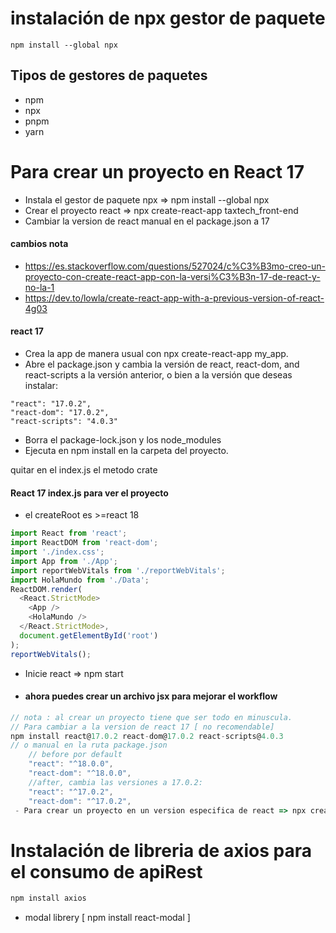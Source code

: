# instalación de npx gestor de paquete 
```npm
npm install --global npx
```
## Tipos de gestores de paquetes
- npm
- npx
- pnpm
- yarn

# Para crear un proyecto en React 17
- Instala el gestor de paquete npx => npm install --global npx
- Crear el proyecto react => npx create-react-app taxtech_front-end
- Cambiar la version de react manual en el package.json a 17 
#### cambios nota
- https://es.stackoverflow.com/questions/527024/c%C3%B3mo-creo-un-proyecto-con-create-react-app-con-la-versi%C3%B3n-17-de-react-y-no-la-1
- https://dev.to/lowla/create-react-app-with-a-previous-version-of-react-4g03
#### react 17 
- Crea la app de manera usual con npx create-react-app my_app.
- Abre el package.json y cambia la versión de react, react-dom, and react-scripts a la versión anterior, o bien a la versión que deseas instalar:
```
"react": "17.0.2",
"react-dom": "17.0.2",
"react-scripts": "4.0.3"
```
- Borra el package-lock.json y los node_modules
- Ejecuta en npm install en la carpeta del proyecto.

quitar en el index.js el metodo crate 
#### React 17 index.js para ver el proyecto
- el createRoot  es >=react 18
```js
import React from 'react';
import ReactDOM from 'react-dom';
import './index.css';
import App from './App';
import reportWebVitals from './reportWebVitals';
import HolaMundo from './Data';
ReactDOM.render(
  <React.StrictMode>
    <App />
    <HolaMundo />
  </React.StrictMode>,
  document.getElementById('root')
);
reportWebVitals();
```
- Inicie react => npm start
- #### ahora puedes crear un archivo jsx para mejorar el workflow
```javascript
// nota : al crear un proyecto tiene que ser todo en minuscula.
// Para cambiar a la version de react 17 [ no recomendable]
npm install react@17.0.2 react-dom@17.0.2 react-scripts@4.0.3
// o manual en la ruta package.json
    // before por default
    "react": "^18.0.0",
    "react-dom": "^18.0.0",
    //after, cambia las versiones a 17.0.2:
    "react": "^17.0.2",
    "react-dom": "^17.0.2",
 - Para crear un proyecto en un version especifica de react => npx create-react-app@17.0.2 taxtech_frond-end

```

# Instalación de libreria de axios para el consumo de apiRest

```js
npm install axios
```
- modal librery [ npm install react-modal ]
